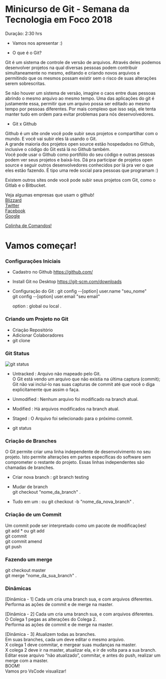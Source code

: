 # Minicurso de Git - Semana da Tecnologia em Foco 2018


Duração: 2:30 hrs 

* Vamos nos apresentar :) 

* O que é o Git? 

Git é um sistema de controle de versão de arquivos. Através deles podemos desenvolver projetos na qual diversas pessoas podem contribuir simultaneamente no mesmo, editando e criando novos arquivos e permitindo que os mesmos possam existir sem o risco de suas alterações serem sobrescritas.

Se não houver um sistema de versão, imagine o caos entre duas pessoas abrindo o mesmo arquivo ao mesmo tempo. Uma das aplicações do git é justamente essa, permitir que um arquivo possa ser editado ao mesmo tempo por pessoas diferentes. Por mais complexo que isso seja, ele tenta manter tudo em ordem para evitar problemas para nós desenvolvedores.

* Git x Github

Github é um site onde você pode subir seus projetos e compartilhar com o mundo. E você vai subir eles lá usando o Git.  
A grande maioria dos projetos open source estão hospedados no Github, inclusive o código do Git está lá no Github também.  
Você pode usar o Github como portifólio do seu código e outras pessoas podem ver seus projetos e baixá-los. 
Dá pra participar de projetos open source e seguir outros desenvolvedores conhecidos por lá pra ver o que eles estão fazendo.  É tipo uma rede social para pessoas que programam :)  

Existem outros sites onde você pode subir seus projetos com Git, como o Gitlab e o Bitbucket.

Veja algumas empresas que usam o github!  
[Blizzard](https://github.com/Blizzard)  
[Twitter](https://github.com/twitter)  
[Facebook](https://github.com/facebook)  
[Google](https://github.com/google)  


[Colinha de Comandos!](https://github.com/carolvicente/minicurso-git-ft/blob/master/Git-SheetCheet.pdf)

# Vamos começar!

### Configurações Iniciais

* Cadastro no Github  https://github.com/
* Install Git no Desktop   https://git-scm.com/downloads
* Configuração do Git : 
	git config --[option] user.name "seu_nome"    
	git config --[option] user.email "seu email"   

	option : global ou local . 

### Criando um Projeto no Git

* Criação Repositório 
* Adicionar Colaboradores 
* git clone 
 
 
### Git Status 

![git status](https://git-scm.com/figures/18333fig0201-tn.png)

- Untracked :
Arquivo não mapeado pelo Git.  
O Git está vendo um arquivo que não existia na última captura (commit);  
Git não vai incluí-lo nas suas capturas de commit até que você o diga explicitamente que assim o faça.  

- Unmodified : 
Nenhum arquivo foi modificado na branch atual.  

- Modified : 
Há arquivos modificados na branch atual.  

- Staged : 
O Arquivo foi selecionado para o próximo commit.  

* git status 

### Criação de Branches 


O Git permite criar uma linha independente de desenvolvimento no seu projeto. Isto permite alterações em partes específicas do software sem comprometer o restante do projeto. Essas linhas independentes são chamadas de branches. 

* Criar nova branch :
git branch testing   

* Mudar de branch   
git checkout "nome_da_branch" . 

* Tudo em um : ou git checkout -b "nome_da_nova_branch" . 

### Criação de um Commit

Um commit pode ser interpretado como um pacote de modificações!  
git add * ou git add  
git commit  
git commit amend    
git push 

### Fazendo um merge

git checkout master  
git merge "nome_da_sua_branch" . 

### Dinâmicas

[Dinâmica - 1]
Cada um cria uma branch sua, e com arquivos diferentes.  
Performa as ações de commit e de merge na master.  

[Dinâmica - 2]
Cada um cria uma branch sua, e com arquivos diferentes.  
O Colega 1 pegas as alterações do Colega 2.  
Performa as ações de commit e de merge na master.  

[Dinâmica - 3]
Atualizem todas as branches.  
Em suas branches, cada um deve editar o mesmo arquivo.  
X colega 1 deve commitar, e mergear suas mudanças na master.  
X colega 2 deve ir na master, atualizar ela, e ir de volta para a sua branch.  
 Editar esse arquivo “não atualizado”, commitar, e antes do push, realizar um merge com a master.  
BOOM!  
Vamos pro VsCode visualizar!  
